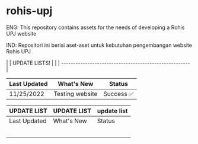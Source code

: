 # rohis-upj

ENG: This repository contains assets for the needs of developing a Rohis UPJ website

IND: Repositori ini berisi aset-aset untuk kebutuhan pengembangan website Rohis UPJ

|                   |  UPDATE LISTS!        |            |
| ------------------------------------------------------ |

| Last Updated      | What's New            | Status     |
| ----------------- | --------------------- | ---------- |
| 11/25/2022        | Testing website       | Success ✅ |


| UPDATE LIST  | UPDATE LIST | update list |
| ------------ | ------------ | ------------ |    
| Last Updated | What's New | Status |
|              |  |  |
|              |  |  |
|              |  |  |
|              |  |  |
|              |  |  |
